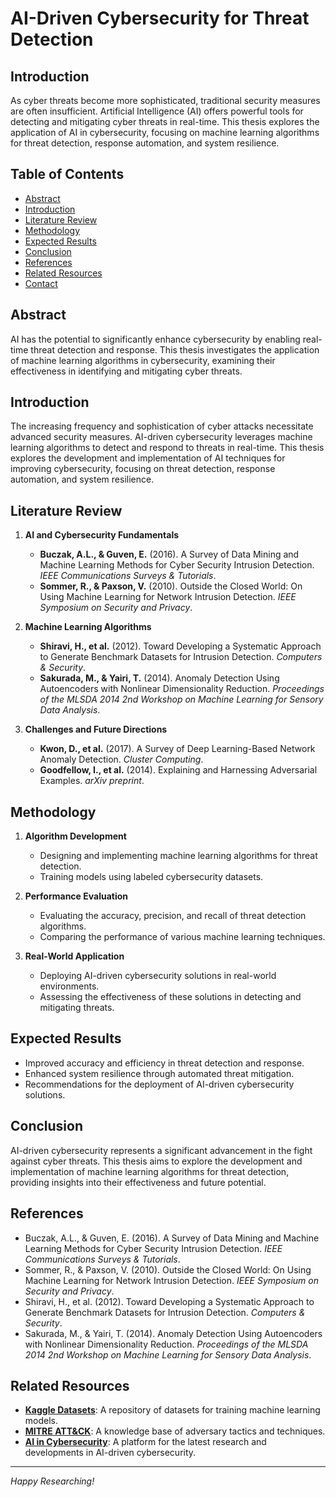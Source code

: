 # AI-Driven Cybersecurity for Threat Detection

## Introduction
As cyber threats become more sophisticated, traditional security measures are often insufficient. Artificial Intelligence (AI) offers powerful tools for detecting and mitigating cyber threats in real-time. This thesis explores the application of AI in cybersecurity, focusing on machine learning algorithms for threat detection, response automation, and system resilience.

## Table of Contents
- [Abstract](#abstract)
- [Introduction](#introduction)
- [Literature Review](#literature-review)
- [Methodology](#methodology)
- [Expected Results](#expected-results)
- [Conclusion](#conclusion)
- [References](#references)
- [Related Resources](#related-resources)
- [Contact](#contact)

## Abstract
AI has the potential to significantly enhance cybersecurity by enabling real-time threat detection and response. This thesis investigates the application of machine learning algorithms in cybersecurity, examining their effectiveness in identifying and mitigating cyber threats.

## Introduction
The increasing frequency and sophistication of cyber attacks necessitate advanced security measures. AI-driven cybersecurity leverages machine learning algorithms to detect and respond to threats in real-time. This thesis explores the development and implementation of AI techniques for improving cybersecurity, focusing on threat detection, response automation, and system resilience.

## Literature Review
1. **AI and Cybersecurity Fundamentals**
   - **Buczak, A.L., & Guven, E.** (2016). A Survey of Data Mining and Machine Learning Methods for Cyber Security Intrusion Detection. *IEEE Communications Surveys & Tutorials*.
   - **Sommer, R., & Paxson, V.** (2010). Outside the Closed World: On Using Machine Learning for Network Intrusion Detection. *IEEE Symposium on Security and Privacy*.

2. **Machine Learning Algorithms**
   - **Shiravi, H., et al.** (2012). Toward Developing a Systematic Approach to Generate Benchmark Datasets for Intrusion Detection. *Computers & Security*.
   - **Sakurada, M., & Yairi, T.** (2014). Anomaly Detection Using Autoencoders with Nonlinear Dimensionality Reduction. *Proceedings of the MLSDA 2014 2nd Workshop on Machine Learning for Sensory Data Analysis*.

3. **Challenges and Future Directions**
   - **Kwon, D., et al.** (2017). A Survey of Deep Learning-Based Network Anomaly Detection. *Cluster Computing*.
   - **Goodfellow, I., et al.** (2014). Explaining and Harnessing Adversarial Examples. *arXiv preprint*.

## Methodology
1. **Algorithm Development**
   - Designing and implementing machine learning algorithms for threat detection.
   - Training models using labeled cybersecurity datasets.

2. **Performance Evaluation**
   - Evaluating the accuracy, precision, and recall of threat detection algorithms.
   - Comparing the performance of various machine learning techniques.

3. **Real-World Application**
   - Deploying AI-driven cybersecurity solutions in real-world environments.
   - Assessing the effectiveness of these solutions in detecting and mitigating threats.

## Expected Results
- Improved accuracy and efficiency in threat detection and response.
- Enhanced system resilience through automated threat mitigation.
- Recommendations for the deployment of AI-driven cybersecurity solutions.

## Conclusion
AI-driven cybersecurity represents a significant advancement in the fight against cyber threats. This thesis aims to explore the development and implementation of machine learning algorithms for threat detection, providing insights into their effectiveness and future potential.

## References
- Buczak, A.L., & Guven, E. (2016). A Survey of Data Mining and Machine Learning Methods for Cyber Security Intrusion Detection. *IEEE Communications Surveys & Tutorials*.
- Sommer, R., & Paxson, V. (2010). Outside the Closed World: On Using Machine Learning for Network Intrusion Detection. *IEEE Symposium on Security and Privacy*.
- Shiravi, H., et al. (2012). Toward Developing a Systematic Approach to Generate Benchmark Datasets for Intrusion Detection. *Computers & Security*.
- Sakurada, M., & Yairi, T. (2014). Anomaly Detection Using Autoencoders with Nonlinear Dimensionality Reduction. *Proceedings of the MLSDA 2014 2nd Workshop on Machine Learning for Sensory Data Analysis*.

## Related Resources
- **[Kaggle Datasets](https://www.kaggle.com/datasets)**: A repository of datasets for training machine learning models.
- **[MITRE ATT&CK](https://attack.mitre.org)**: A knowledge base of adversary tactics and techniques.
- **[AI in Cybersecurity](https://www.aicybersec.com)**: A platform for the latest research and developments in AI-driven cybersecurity.

---

*Happy Researching!*

